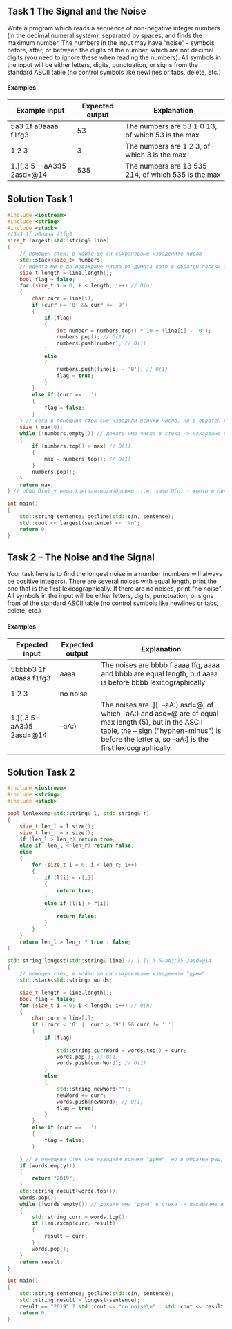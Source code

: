 ## Task 1 The Signal and the Noise
Write a program which reads a sequence of non-negative integer numbers (in the decimal numeral system), separated by spaces, and finds the maximum number. The numbers in the input may have “noise” – symbols before, after, or between the digits of the number, which are not decimal digits (you need to ignore these when reading the numbers). All symbols in the input will be either letters, digits, punctuation, or signs from the standard ASCII table (no control symbols like newlines or tabs, delete, etc.)
#### Examples

Example input|Expected output|Explanation
-|-|-
5a3 1f a0aaaa f1fg3|53|The numbers are 53 1 0 13, of which 53 is the max
1 2 3|3|The numbers are 1 2 3, of which 3 is the max
1.][.3 5--aA3:)5 2asd=@14|535|The numbers are 13 535 214, of which 535 is the max

## Solution Task 1
```cpp
#include <iostream>
#include <string>
#include <stack>
//5a3 1f a0aaaa f1fg3
size_t largest(std::string& line)
{
	// помощен стек, в който ще си съхраняваме извадените числа
	std::stack<size_t> numbers;
	// идеята ми е да изваждаме числа от думата като в обратен полски запис или postfix запис
	size_t length = line.length();
	bool flag = false;
	for (size_t i = 0; i < length; i++) // O(n)
	{
		char curr = line[i];
		if (curr >= '0' && curr <= '9')
		{
			if (flag)
			{
				int number = numbers.top() * 10 + (line[i] - '0');
				numbers.pop(); // O(1)
				numbers.push(number); // O(1)
			}
			else
			{
				numbers.push(line[i] - '0'); // O(1)
				flag = true;
			}
		}
		else if (curr == ' ')
		{
			flag = false;
		}
	} // сега в помощния стек сме извадили всички числа, но в обратен ред, което в случая не е значимо
	size_t max(0);
	while (!numbers.empty()) // докато има числа в стека -> изкарваме и търсим най-голямото
	{
		if (numbers.top() > max) // O(1)
		{
			max = numbers.top(); // O(1)			
		}
		numbers.pop();
	}
	return max;
} // общо O(n) + нещо константно/изброимо, т.е. samo O(n) - което е линейно и е fine

int main()
{
	std::string sentence; getline(std::cin, sentence);
	std::cout << largest(sentence) << '\n';
	return 0;
}
```

## Task 2 – The Noise and the Signal
Your task here is to find the longest noise in a number (numbers will always be positive integers). There are several noises with equal length, print the one that is the first lexicographically. If there are no noises, print “no noise”. All symbols in the input will be either letters, digits, punctuation, or signs from of the standard ASCII table (no control symbols like newlines or tabs, delete, etc.)
#### Examples

Expected input|Expected output|Explanation
-|-|-
5bbbb3 1f a0aaa f1fg3|aaaa|The noises are bbbb f aaaa ffg, aaaa and bbbb are equal length, but aaaa is before bbbb lexicographically
1 2 3|no noise	
1.][.3 5-aA3:)5 2asd=@14|–aA:)|The noises are .][. –aA:) asd=@, of which –aA:) and asd=@ are of equal max length (5), but in the ASCII table, the – sign ("hyphen-minus") is before the letter a, so –aA:) is the first lexicographically

## Solution Task 2
```cpp
#include <iostream>
#include <string>
#include <stack>

bool lenlexcmp(std::string& l, std::string& r)
{
	size_t len_l = l.size();
	size_t len_r = r.size();
	if (len_l > len_r) return true;
	else if (len_l < len_r) return false;
	else
	{
		for (size_t i = 0; i < len_r; i++)
		{
			if (l[i] < r[i])
			{
				return true;
			}
			else if (l[i] > r[i])
			{
				return false;
			}
		}
	}
	return len_l > len_r ? true : false;
}

std::string longest(std::string& line) // 1.][.3 5-aA3:)5 2asd=@14
{
	// помощен стек, в който ще си съхраняваме извадените "думи"
	std::stack<std::string> words;

	size_t length = line.length();
	bool flag = false;
	for (size_t i = 0; i < length; i++) // O(n)
	{
		char curr = line[i];
		if ((curr < '0' || curr > '9') && curr != ' ')
		{
			if (flag)
			{
				std::string currWord = words.top() + curr;
				words.pop(); // O(1)
				words.push(currWord); // O(1)
			}
			else
			{
				std::string newWord("");
				newWord += curr;
				words.push(newWord); // O(1)
				flag = true;
			}
		}
		else if (curr == ' ')
		{
			flag = false;
		}

	} // в помощния стек сме извадили всички "думи", но в обратен ред, което в случая не е значимо
	if (words.empty())
	{
		return "2019";
	}
	std::string result(words.top());
	words.pop();
	while (!words.empty()) // докато има "думи" в стека -> изкарваме и търсим най-голямата
	{
		std::string curr = words.top();
		if (lenlexcmp(curr, result))
		{
			result = curr;
		}
		words.pop();
	}
	return result;
}

int main()
{
	std::string sentence; getline(std::cin, sentence);
	std::string result = longest(sentence);
	result == "2019" ? std::cout << "no noise\n" : std::cout << result << "\n";
	return 0;
}
```
